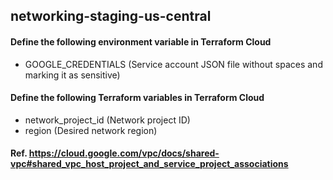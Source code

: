 ## networking-staging-us-central
#### Define the following environment variable in Terraform Cloud
- GOOGLE_CREDENTIALS (Service account JSON file without spaces and marking it as sensitive)

#### Define the following Terraform variables in Terraform Cloud
- network_project_id (Network project ID)
- region (Desired network region)
#### Ref. https://cloud.google.com/vpc/docs/shared-vpc#shared_vpc_host_project_and_service_project_associations

